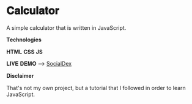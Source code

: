 # 𝐂𝐚𝐥𝐜𝐮𝐥𝐚𝐭𝐨𝐫
 A simple calculator that is written in JavaScript. 

𝐓𝐞𝐜𝐡𝐧𝐨𝐥𝐨𝐠𝐢𝐞𝐬

**HTML**
**CSS**
**JS**

𝐋𝐈𝐕𝐄 𝐃𝐄𝐌𝐎 --> [SocialDex](http://matteo1612.pythonanywhere.com/)

𝐃𝐢𝐬𝐜𝐥𝐚𝐢𝐦𝐞𝐫

That's not my own project, but a tutorial that I followed in order to learn JavaScript.
